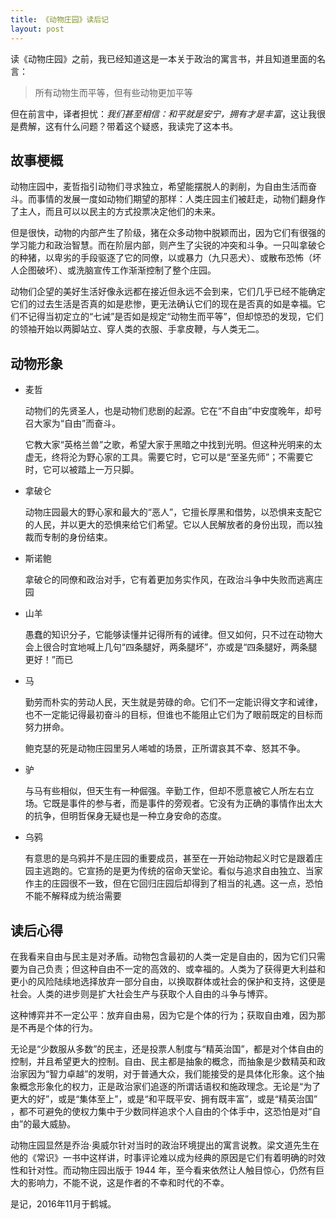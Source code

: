 ```yaml
---
title: 《动物庄园》读后记
layout: post
---
```


读《动物庄园》之前，我已经知道这是一本关于政治的寓言书，并且知道里面的名言：

> 所有动物生而平等，但有些动物更加平等

但在前言中，译者担忧：*我们甚至相信：和平就是安宁，拥有才是丰富*，这让我很是费解，这有什么问题？带着这个疑惑，我读完了这本书。

## 故事梗概

动物庄园中，麦哲指引动物们寻求独立，希望能摆脱人的剥削，为自由生活而奋斗。而事情的发展一度如动物们期望的那样：人类庄园主们被赶走，动物们翻身作了主人，而且可以以民主的方式投票决定他们的未来。

但是很快，动物的内部产生了阶级，猪在众多动物中脱颖而出，因为它们有很强的学习能力和政治智慧。而在阶层内部，则产生了尖锐的冲突和斗争。一只叫拿破仑的种猪，以卑劣的手段驱逐了它的同僚，以或暴力（九只恶犬）、或散布恐怖（坏人企图破坏）、或洗脑宣传工作渐渐控制了整个庄园。

动物们企望的美好生活好像永远都在接近但永远不会到来，它们几乎已经不能确定它们的过去生活是否真的如是悲惨，更无法确认它们的现在是否真的如是幸福。它们不记得当初定立的“七诫”是否如是规定“动物生而平等”，但却惊恐的发现，它们的领袖开始以两脚站立、穿人类的衣服、手拿皮鞭，与人类无二。


## 动物形象

* 麦哲

  动物们的先贤圣人，也是动物们悲剧的起源。它在“不自由”中安度晚年，却号召大家为“自由”而奋斗。
  
  它教大家“英格兰兽”之歌，希望大家于黑暗之中找到光明。但这种光明来的太虚无，终将沦为野心家的工具。需要它时，它可以是“至圣先师”；不需要它时，它可以被踏上一万只脚。
  
* 拿破仑

  动物庄园最大的野心家和最大的“恶人”，它擅长厚黑和借势，以恐惧来支配它的人民，并以更大的恐惧来给它们希望。它以人民解放者的身份出现，而以独裁而专制的身份结束。
  
* 斯诺鲍

  拿破仑的同僚和政治对手，它有着更加务实作风，在政治斗争中失败而逃离庄园

* 山羊

  愚蠢的知识分子，它能够读懂并记得所有的诫律。但又如何，只不过在动物大会上很合时宜地喊上几句“四条腿好，两条腿坏”，亦或是“四条腿好，两条腿更好！”而已
  
* 马

  勤劳而朴实的劳动人民，天生就是劳碌的命。它们不一定能识得文字和诫律，也不一定能记得最初奋斗的目标，但谁也不能阻止它们为了眼前既定的目标而努力拼命。
  
  鲍克瑟的死是动物庄园里另人唏嘘的场景，正所谓哀其不幸、怒其不争。
  
* 驴

  与马有些相似，但天生有一种倔强。辛勤工作，但却不愿意被它人所左右立场。它既是事件的参与者，而是事件的旁观者。它没有为正确的事情作出太大的抗争，但明哲保身无疑也是一种立身安命的态度。
  

* 乌鸦

  有意思的是乌鸦并不是庄园的重要成员，甚至在一开始动物起义时它是跟着庄园主逃跑的。它宣扬的是更为传统的宿命天堂论。看似与追求自由独立、当家作主的庄园很不一致，但在它回归庄园后却得到了相当的礼遇。这一点，恐怕不能不解释成为统治需要
  
  
  
## 读后心得

在我看来自由与民主是对矛盾。动物包含最初的人类一定是自由的，因为它们只需要为自己负责；但这种自由不一定的高效的、或幸福的。人类为了获得更大利益和更小的风险陆续地选择放弃一部分自由，以换取群体或社会的保护和支持，这便是社会。人类的进步则是扩大社会生产与获取个人自由的斗争与博弈。

这种博弈并不一定公平：放弃自由易，因为它是个体的行为；获取自由难，因为那是不再是个体的行为。

无论是“少数服从多数”的民主，还是投票人制度与“精英治国”，都是对个体自由的控制，并且希望更大的控制。自由、民主都是抽象的概念，而抽象是少数精英和政治家因为“智力卓越”的发明，对于普通大众，我们能接受的是具体化形象。这个抽象概念形象化的权力，正是政治家们追逐的所谓话语权和施政理念。无论是“为了更大的好”，或是“集体至上”，或是“和平既平安、拥有既丰富”，或是“精英治国” ，都不可避免的使权力集中于少数同样追求个人自由的个体手中，这恐怕是对“自由”的最大威胁。

动物庄园显然是乔治·奥威尔针对当时的政治环境提出的寓言说教。梁文道先生在他的《常识》一书中这样讲，时事评论难以成为经典的原因是它们有着明确的时效性和针对性。而动物庄园出版于 1944 年，至今看来依然让人触目惊心，仍然有巨大的影响力，不能不说，这是作者的不幸和时代的不幸。

是记，2016年11月于鹤城。

